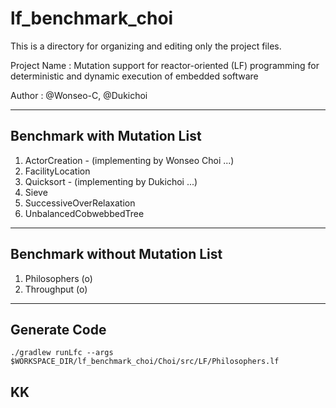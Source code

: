 # lf_benchmark_choi

This is a directory for organizing and editing only the project files.

Project Name : Mutation support for reactor-oriented (LF) programming for deterministic and dynamic execution of embedded software

Author : @Wonseo-C, @Dukichoi

---

## Benchmark with Mutation List
1. ActorCreation - (implementing by Wonseo Choi ...)
2. FacilityLocation
3. Quicksort - (implementing by Dukichoi ...)
4. Sieve
5. SuccessiveOverRelaxation
6. UnbalancedCobwebbedTree

---
## Benchmark without Mutation List
1. Philosophers (o)
2. Throughput (o)

---

## Generate Code

    ./gradlew runLfc --args $WORKSPACE_DIR/lf_benchmark_choi/Choi/src/LF/Philosophers.lf

## KK
